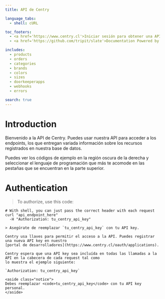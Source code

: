 ```yaml
---
title: API de Centry

language_tabs:
  - shell: cURL

toc_footers:
  - <a href='https://www.centry.cl'>Iniciar sesión para obtener una API Key</a>
  - <a href='https://github.com/tripit/slate'>Documentation Powered by Slate</a>

includes:
  - products 
  - orders
  - categories
  - brands
  - colors
  - sizes
  - doorkeeperapps
  - webhooks
  - errors

search: true
---
```


# Introduction

Bienvenido a la API de Centry. Puedes usar nuestra API para acceder a los endpoints, los que entregan variada
información sobre los recursos registrados en nuestra base de datos.

Puedes ver los códigos de ejemplo en la región oscura de la derecha y seleccionar el lenguaje de programación
que más te acomode en las pestañas que se encuentran en la parte superior.

# Authentication

> To authorize, use this code:

```shell
# With shell, you can just pass the correct header with each request
curl "api_endpoint_here"
  -H "Authorization: tu_centry_api_key"

> Asegúrate de reemplazar `tu_centry_api_key` con tu API key.

Centry usa llaves para permitir el acceso a la API. Puedes registrar una nueva API key en nuestro 
[portal de desarrolladores](https://www.centry.cl/oauth/applications).

Centry espera que una API key sea incluída en todas las llamadas a la API en la cabecera de cada request tal como
lo muestra el ejemplo siguiente:

`Authorization: tu_centry_api_key`

<aside class="notice">
Debes reemplazar <code>tu_centry_api_key</code> con tu API key personal.
</aside>

